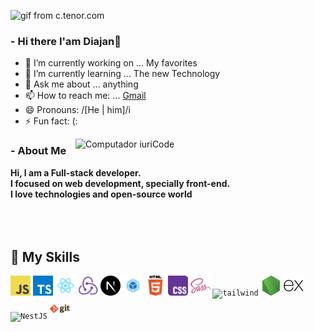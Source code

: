 ![gif from c.tenor.com](https://c.tenor.com/mGgWY8RkgYMAAAAC/hello-world.gif?raw=true)

### - Hi there I'am Diajan👋

- 🔭 I’m currently working on ... My favorites
- 🌱 I’m currently learning ... The new Technology
- 💬 Ask me about ... anything
- 📫 How to reach me: ... [Gmail](mailto:m.mahdi.aghajan@gmail.com)
- 😄 Pronouns: /[He | him]/i
- ⚡️ Fun fact: (:

<img src="https://raw.githubusercontent.com/MicaelliMedeiros/micaellimedeiros/master/image/computer-illustration.png" min-width="400px" max-width="400px" width="400px" align="right" alt="Computador iuriCode">

### - About Me

<strong align="left"> 
  Hi, I am a Full-stack developer.<br/>
  I focused on web development, specially front-end.<br/>
  I love technologies and open-source world
  <br/>
<!--   You'll can see my resume in the below link. -->
</strong>

<br/>
<br/>
<br/>


## 🚀 My Skills

<code><img height="32" src="https://raw.githubusercontent.com/github/explore/80688e429a7d4ef2fca1e82350fe8e3517d3494d/topics/javascript/javascript.png" alt="Javascript"/></code>
<code><img height="32" src="https://raw.githubusercontent.com/github/explore/80688e429a7d4ef2fca1e82350fe8e3517d3494d/topics/typescript/typescript.png" alt="Typescript"/></code>
<code><img height="32" src="https://raw.githubusercontent.com/github/explore/80688e429a7d4ef2fca1e82350fe8e3517d3494d/topics/react/react.png" alt="React"/></code>
<code><img height="32" src="https://raw.githubusercontent.com/github/explore/80688e429a7d4ef2fca1e82350fe8e3517d3494d/topics/redux/redux.png" alt="React"/></code>
<code><img height="32" src="https://raw.githubusercontent.com/devicons/devicon/master/icons/nextjs/nextjs-original.svg" alt="NextJS"/></code>
<code><img height="32" src="https://raw.githubusercontent.com/github/explore/80688e429a7d4ef2fca1e82350fe8e3517d3494d/topics/webpack/webpack.png" alt="webpack"/></code>
<code><img height="32" src="https://raw.githubusercontent.com/github/explore/80688e429a7d4ef2fca1e82350fe8e3517d3494d/topics/html/html.png" alt="HTML5"/></code>
<code><img height="32" src="https://raw.githubusercontent.com/github/explore/80688e429a7d4ef2fca1e82350fe8e3517d3494d/topics/css/css.png" alt="CSS"/></code>
<code><img height="32" src="https://raw.githubusercontent.com/github/explore/80688e429a7d4ef2fca1e82350fe8e3517d3494d/topics/sass/sass.png" alt="sass"/></code>
<code><img height="32" src="https://avatars.githubusercontent.com/u/67109815?s=200&v=4" alt="tailwind"/></code>
<code><img height="32" src="https://raw.githubusercontent.com/devicons/devicon/master/icons/nodejs/nodejs-original.svg" alt="NodeJS"/></code>
<code><img height="32" src="https://raw.githubusercontent.com/devicons/devicon/master/icons/express/express-original.svg" alt="Express"/></code>
<code><img height="32" src="https://cdn.jsdelivr.net/gh/devicons/devicon@latest/icons/nestjs/nestjs-original.svg" alt="NestJS"/></code>
<code><img height="32" src="https://raw.githubusercontent.com/github/explore/80688e429a7d4ef2fca1e82350fe8e3517d3494d/topics/git/git.png" alt="Git"/></code>
